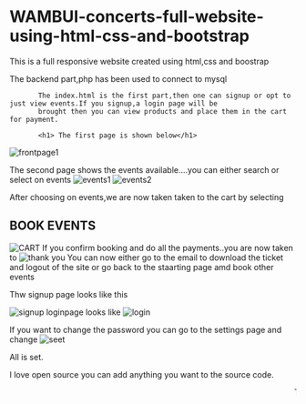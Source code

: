 # WAMBUI-concerts-full-website-using-html-css-and-bootstrap
This is a full responsive website created using html,css and boostrap

The backend part,php has been used to connect to mysql

           The index.html is the first part,then one can signup or opt to just view events.If you signup,a login page will be
           brought then you can view products and place them in the cart for payment.
           
           <h1> The first page is shown below</h1>
           
![frontpage1](https://user-images.githubusercontent.com/91588670/178142241-542377e7-2de0-4245-8d73-8741c6a7e5d2.PNG)
 
 The second page shows the events available....you can either search or select on events
 ![events1](https://user-images.githubusercontent.com/91588670/178142336-f1c33eca-cd77-4c4a-9b8a-f50d1915c06e.PNG)
![events2](https://user-images.githubusercontent.com/91588670/178142349-891f55b1-6f4e-4d70-ac7b-520040fc5aae.PNG)

After choosing on events,we are now taken taken to the cart by selecting<h2>BOOK EVENTS</H2>
![CART](https://user-images.githubusercontent.com/91588670/178142442-8f7b6fc5-6a77-4015-88d7-e5bb27ccf871.PNG)
If you confirm booking and do all the payments..you are now taken to
![thank you](https://user-images.githubusercontent.com/91588670/178142499-0aa74fe9-5710-4468-bcc8-7d99683123d6.PNG)
  You can now either go to the email to download the ticket and logout of the site or go back to the staarting page amd book other events
  
  Thw signup page looks like this
  
  ![signup](https://user-images.githubusercontent.com/91588670/178143428-d644fad0-e17f-47f9-9f6b-cc24453f0472.PNG)
loginpage looks like
![login](https://user-images.githubusercontent.com/91588670/178143468-61b23d72-4924-4b83-a3db-31baeaa0b7e5.PNG)
 
 If you want to change the password you can go to the settings page and change
 ![seet](https://user-images.githubusercontent.com/91588670/178143517-47394c47-5426-4694-a618-be40cb45d93b.PNG)
 
 All is set.
 
 I love open source you can add anything you want to the source code.
 
 <marquee> Thank you! </marquee>
 
